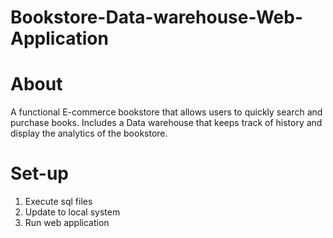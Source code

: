 # Bookstore-Data-warehouse-Web-Application #
# About #
A functional E-commerce bookstore that allows users to quickly search and purchase books.
Includes a Data warehouse that keeps track of history and display the analytics of the bookstore.

# Set-up #
1. Execute sql files
2. Update to local system
3. Run web application


